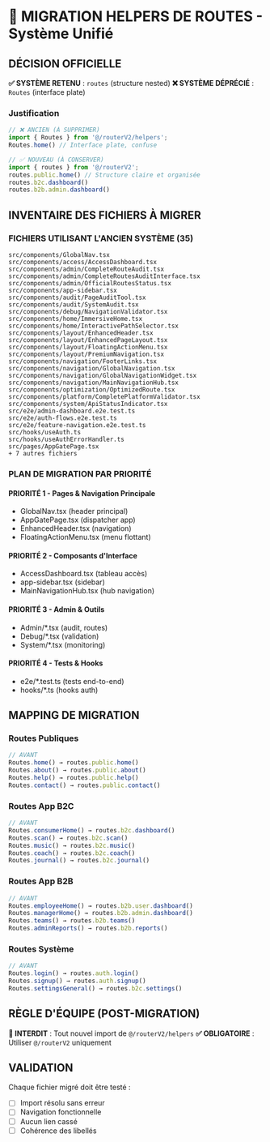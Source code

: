 # 🚀 MIGRATION HELPERS DE ROUTES - Système Unifié

## DÉCISION OFFICIELLE

**✅ SYSTÈME RETENU** : `routes` (structure nested)
**❌ SYSTÈME DÉPRÉCIÉ** : `Routes` (interface plate)

### Justification
```typescript
// ❌ ANCIEN (À SUPPRIMER)
import { Routes } from '@/routerV2/helpers';
Routes.home() // Interface plate, confuse

// ✅ NOUVEAU (À CONSERVER)
import { routes } from '@/routerV2';
routes.public.home() // Structure claire et organisée
routes.b2c.dashboard()
routes.b2b.admin.dashboard()
```

## INVENTAIRE DES FICHIERS À MIGRER

### FICHIERS UTILISANT L'ANCIEN SYSTÈME (35)
```
src/components/GlobalNav.tsx
src/components/access/AccessDashboard.tsx  
src/components/admin/CompleteRouteAudit.tsx
src/components/admin/CompleteRoutesAuditInterface.tsx
src/components/admin/OfficialRoutesStatus.tsx
src/components/app-sidebar.tsx
src/components/audit/PageAuditTool.tsx
src/components/audit/SystemAudit.tsx
src/components/debug/NavigationValidator.tsx
src/components/home/ImmersiveHome.tsx
src/components/home/InteractivePathSelector.tsx
src/components/layout/EnhancedHeader.tsx
src/components/layout/EnhancedPageLayout.tsx
src/components/layout/FloatingActionMenu.tsx
src/components/layout/PremiumNavigation.tsx
src/components/navigation/FooterLinks.tsx
src/components/navigation/GlobalNavigation.tsx
src/components/navigation/GlobalNavigationWidget.tsx
src/components/navigation/MainNavigationHub.tsx
src/components/optimization/OptimizedRoute.tsx
src/components/platform/CompletePlatformValidator.tsx
src/components/system/ApiStatusIndicator.tsx
src/e2e/admin-dashboard.e2e.test.ts
src/e2e/auth-flows.e2e.test.ts
src/e2e/feature-navigation.e2e.test.ts
src/hooks/useAuth.ts
src/hooks/useAuthErrorHandler.ts
src/pages/AppGatePage.tsx
+ 7 autres fichiers
```

### PLAN DE MIGRATION PAR PRIORITÉ

#### PRIORITÉ 1 - Pages & Navigation Principale
- GlobalNav.tsx (header principal)
- AppGatePage.tsx (dispatcher app)
- EnhancedHeader.tsx (navigation)
- FloatingActionMenu.tsx (menu flottant)

#### PRIORITÉ 2 - Composants d'Interface
- AccessDashboard.tsx (tableau accès)
- app-sidebar.tsx (sidebar)
- MainNavigationHub.tsx (hub navigation)

#### PRIORITÉ 3 - Admin & Outils  
- Admin/*.tsx (audit, routes)
- Debug/*.tsx (validation)
- System/*.tsx (monitoring)

#### PRIORITÉ 4 - Tests & Hooks
- e2e/*.test.ts (tests end-to-end)
- hooks/*.ts (hooks auth)

## MAPPING DE MIGRATION

### Routes Publiques
```typescript
// AVANT
Routes.home() → routes.public.home()
Routes.about() → routes.public.about()  
Routes.help() → routes.public.help()
Routes.contact() → routes.public.contact()
```

### Routes App B2C
```typescript  
// AVANT
Routes.consumerHome() → routes.b2c.dashboard()
Routes.scan() → routes.b2c.scan()
Routes.music() → routes.b2c.music()
Routes.coach() → routes.b2c.coach()
Routes.journal() → routes.b2c.journal()
```

### Routes App B2B
```typescript
// AVANT  
Routes.employeeHome() → routes.b2b.user.dashboard()
Routes.managerHome() → routes.b2b.admin.dashboard()
Routes.teams() → routes.b2b.teams()
Routes.adminReports() → routes.b2b.reports()
```

### Routes Système
```typescript
// AVANT
Routes.login() → routes.auth.login()
Routes.signup() → routes.auth.signup()
Routes.settingsGeneral() → routes.b2c.settings()
```

## RÈGLE D'ÉQUIPE (POST-MIGRATION)

**🚫 INTERDIT** : Tout nouvel import de `@/routerV2/helpers`
**✅ OBLIGATOIRE** : Utiliser `@/routerV2` uniquement

## VALIDATION

Chaque fichier migré doit être testé :
- [ ] Import résolu sans erreur
- [ ] Navigation fonctionnelle  
- [ ] Aucun lien cassé
- [ ] Cohérence des libellés